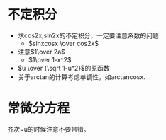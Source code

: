 # 不定积分

+ 求cos2x,sin2x的不定积分，一定要注意系数的问题
  + $sinxcosx \over cos2x$
+ 注意$1\over 2a$
  + $1\over 1-x^2$
+ $u \over  {\sqrt 1-u^2}$的原函数
+ 关于arctan的计算考虑单调性。如arctancosx.

# 常微分方程

齐次=u的时候注意不要带错。